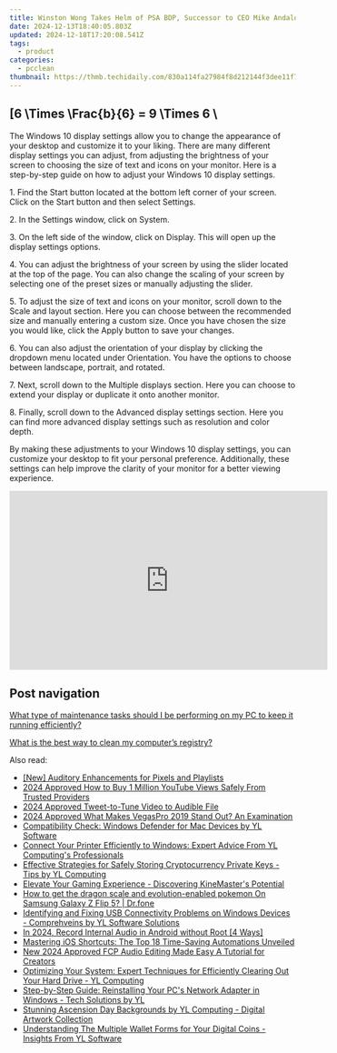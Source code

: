 ```yaml
---
title: Winston Wong Takes Helm of PSA BDP, Successor to CEO Mike Andaloro's Retirement Effective October 3Rd – Insights by YL Computing | Software Industry News
date: 2024-12-13T18:40:05.803Z
updated: 2024-12-18T17:20:08.541Z
tags:
  - product
categories:
  - pcclean
thumbnail: https://thmb.techidaily.com/830a114fa27984f8d212144f3dee11f785f5b8b667c623d0ec997b65a2b06877.jpg
---
```


## \[6 \Times \Frac{b}{6} = 9 \Times 6 \

The Windows 10 display settings allow you to change the appearance of your desktop and customize it to your liking. There are many different display settings you can adjust, from adjusting the brightness of your screen to choosing the size of text and icons on your monitor. Here is a step-by-step guide on how to adjust your Windows 10 display settings. 

1\. Find the Start button located at the bottom left corner of your screen. Click on the Start button and then select Settings.

2\. In the Settings window, click on System.

3\. On the left side of the window, click on Display. This will open up the display settings options. 

4\. You can adjust the brightness of your screen by using the slider located at the top of the page. You can also change the scaling of your screen by selecting one of the preset sizes or manually adjusting the slider.

5\. To adjust the size of text and icons on your monitor, scroll down to the Scale and layout section. Here you can choose between the recommended size and manually entering a custom size. Once you have chosen the size you would like, click the Apply button to save your changes.

6\. You can also adjust the orientation of your display by clicking the dropdown menu located under Orientation. You have the options to choose between landscape, portrait, and rotated.

7\. Next, scroll down to the Multiple displays section. Here you can choose to extend your display or duplicate it onto another monitor.

8\. Finally, scroll down to the Advanced display settings section. Here you can find more advanced display settings such as resolution and color depth. 

By making these adjustments to your Windows 10 display settings, you can customize your desktop to fit your personal preference. Additionally, these settings can help improve the clarity of your monitor for a better viewing experience.

<!-- affiliate ads begin -->
<iframe width="560" height="315" src="https://www.youtube.com/embed/465CTOm8om0?si=63RxowNMCFA4fPUa" title="YouTube video player" frameborder="0" allow="accelerometer; autoplay; clipboard-write; encrypted-media; gyroscope; picture-in-picture; web-share" referrerpolicy="strict-origin-when-cross-origin" allowfullscreen></iframe>
<!-- affiliate ads end -->

## Post navigation

[What type of maintenance tasks should I be performing on my PC to keep it running efficiently?](https://tools.techidaily.com/pcclean/products/)

[What is the best way to clean my computer’s registry?](https://tools.techidaily.com/pcclean/products/)

<ins class="adsbygoogle"
     style="display:block"
     data-ad-format="autorelaxed"
     data-ad-client="ca-pub-7571918770474297"
     data-ad-slot="1223367746"></ins>

<ins class="adsbygoogle"
     style="display:block"
     data-ad-client="ca-pub-7571918770474297"
     data-ad-slot="8358498916"
     data-ad-format="auto"
     data-full-width-responsive="true"></ins>

<span class="atpl-alsoreadstyle">Also read:</span>
<div><ul>
<li><a href="https://extra-hints.techidaily.com/new-auditory-enhancements-for-pixels-and-playlists/"><u>[New] Auditory Enhancements for Pixels and Playlists</u></a></li>
<li><a href="https://youtube-tips.techidaily.com/approved-how-to-buy-1-million-youtube-views-safely-from-trusted-providers/"><u>2024 Approved How to Buy 1 Million YouTube Views Safely From Trusted Providers</u></a></li>
<li><a href="https://twitter-clips.techidaily.com/2024-approved-tweet-to-tune-video-to-audible-file/"><u>2024 Approved Tweet-to-Tune Video to Audible File</u></a></li>
<li><a href="https://article-knowledge.techidaily.com/2024-approved-what-makes-vegaspro-2019-stand-out-an-examination/"><u>2024 Approved What Makes VegasPro 2019 Stand Out? An Examination</u></a></li>
<li><a href="https://discover-bits.techidaily.com/compatibility-check-windows-defender-for-mac-devices-by-yl-software/"><u>Compatibility Check: Windows Defender for Mac Devices by YL Software</u></a></li>
<li><a href="https://discover-bits.techidaily.com/connect-your-printer-efficiently-to-windows-expert-advice-from-yl-computings-professionals/"><u>Connect Your Printer Efficiently to Windows: Expert Advice From YL Computing's Professionals</u></a></li>
<li><a href="https://discover-bits.techidaily.com/effective-strategies-for-safely-storing-cryptocurrency-private-keys-tips-by-yl-computing/"><u>Effective Strategies for Safely Storing Cryptocurrency Private Keys - Tips by YL Computing</u></a></li>
<li><a href="https://fox-access.techidaily.com/elevate-your-gaming-experience-discovering-kinemasters-potential/"><u>Elevate Your Gaming Experience - Discovering KineMaster's Potential</u></a></li>
<li><a href="https://change-location.techidaily.com/how-to-get-the-dragon-scale-and-evolution-enabled-pokemon-on-samsung-galaxy-z-flip-5-drfone-by-drfone-virtual-android/"><u>How to get the dragon scale and evolution-enabled pokemon On Samsung Galaxy Z Flip 5? | Dr.fone</u></a></li>
<li><a href="https://discover-bits.techidaily.com/identifying-and-fixing-usb-connectivity-problems-on-windows-devices-comprehveins-by-yl-software-solutions/"><u>Identifying and Fixing USB Connectivity Problems on Windows Devices - Comprehveins by YL Software Solutions</u></a></li>
<li><a href="https://on-screen-recording.techidaily.com/in-2024-record-internal-audio-in-android-without-root-4-ways/"><u>In 2024, Record Internal Audio in Android without Root [4 Ways]</u></a></li>
<li><a href="https://techtrends.techidaily.com/mastering-ios-shortcuts-the-top-18-time-saving-automations-unveiled/"><u>Mastering iOS Shortcuts: The Top 18 Time-Saving Automations Unveiled</u></a></li>
<li><a href="https://ai-video-apps.techidaily.com/new-2024-approved-fcp-audio-editing-made-easy-a-tutorial-for-creators/"><u>New 2024 Approved FCP Audio Editing Made Easy A Tutorial for Creators</u></a></li>
<li><a href="https://discover-bits.techidaily.com/optimizing-your-system-expert-techniques-for-efficiently-clearing-out-your-hard-drive-yl-computing/"><u>Optimizing Your System: Expert Techniques for Efficiently Clearing Out Your Hard Drive - YL Computing</u></a></li>
<li><a href="https://discover-bits.techidaily.com/step-by-step-guide-reinstalling-your-pcs-network-adapter-in-windows-tech-solutions-by-yl/"><u>Step-by-Step Guide: Reinstalling Your PC's Network Adapter in Windows - Tech Solutions by YL</u></a></li>
<li><a href="https://discover-bits.techidaily.com/stunning-ascension-day-backgrounds-by-yl-computing-digital-artwork-collection/"><u>Stunning Ascension Day Backgrounds by YL Computing - Digital Artwork Collection</u></a></li>
<li><a href="https://discover-bits.techidaily.com/understanding-the-multiple-wallet-forms-for-your-digital-coins-insights-from-yl-software/"><u>Understanding The Multiple Wallet Forms for Your Digital Coins - Insights From YL Software</u></a></li>
</ul></div>

